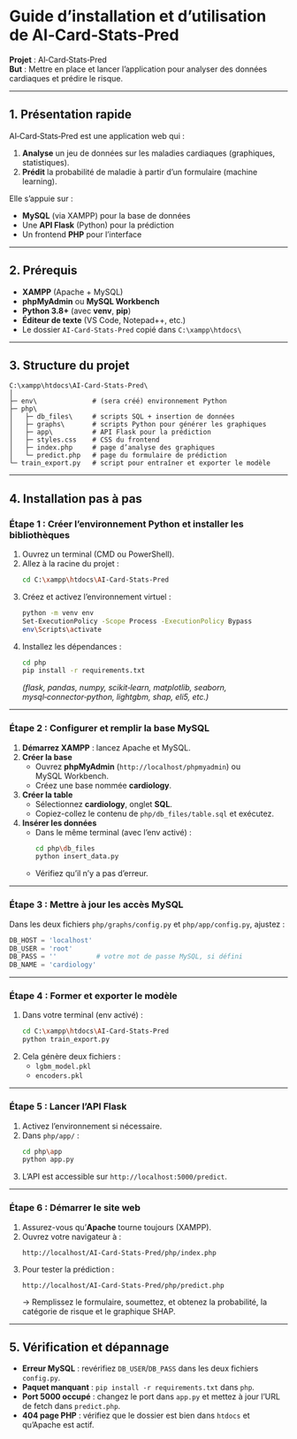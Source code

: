 # Guide d’installation et d’utilisation de AI‑Card‑Stats‑Pred

**Projet** : AI‑Card‑Stats‑Pred  
**But** : Mettre en place et lancer l’application pour analyser des données cardiaques et prédire le risque.

---

## 1. Présentation rapide

AI‑Card‑Stats‑Pred est une application web qui :

1. **Analyse** un jeu de données sur les maladies cardiaques (graphiques, statistiques).  
2. **Prédit** la probabilité de maladie à partir d’un formulaire (machine learning).  

Elle s’appuie sur :
- **MySQL** (via XAMPP) pour la base de données  
- Une **API Flask** (Python) pour la prédiction  
- Un frontend **PHP** pour l’interface  

---

## 2. Prérequis

- **XAMPP** (Apache + MySQL)  
- **phpMyAdmin** ou **MySQL Workbench**  
- **Python 3.8+** (avec **venv**, **pip**)  
- **Éditeur de texte** (VS Code, Notepad++, etc.)  
- Le dossier `AI‑Card‑Stats‑Pred` copié dans `C:\xampp\htdocs\`

---

## 3. Structure du projet

```
C:\xampp\htdocs\AI‑Card‑Stats‑Pred\
│
├─ env\              # (sera créé) environnement Python
├─ php\
│   ├─ db_files\     # scripts SQL + insertion de données
│   ├─ graphs\       # scripts Python pour générer les graphiques
│   ├─ app\          # API Flask pour la prédiction
│   ├─ styles.css    # CSS du frontend
│   ├─ index.php     # page d’analyse des graphiques
│   └─ predict.php   # page du formulaire de prédiction
└─ train_export.py   # script pour entraîner et exporter le modèle
```

---

## 4. Installation pas à pas

### Étape 1 : Créer l’environnement Python et installer les bibliothèques

1. Ouvrez un terminal (CMD ou PowerShell).  
2. Allez à la racine du projet :
   ```bash
   cd C:\xampp\htdocs\AI‑Card‑Stats‑Pred
   ```
3. Créez et activez l’environnement virtuel :
   ```bash
   python -m venv env
   Set-ExecutionPolicy -Scope Process -ExecutionPolicy Bypass
   env\Scripts\activate
   ```
4. Installez les dépendances :
   ```bash
   cd php
   pip install -r requirements.txt
   ```
   *(flask, pandas, numpy, scikit‑learn, matplotlib, seaborn, mysql‑connector‑python, lightgbm, shap, eli5, etc.)*

---

### Étape 2 : Configurer et remplir la base MySQL

1. **Démarrez XAMPP** : lancez Apache et MySQL.  
2. **Créer la base**  
   - Ouvrez **phpMyAdmin** (`http://localhost/phpmyadmin`) ou MySQL Workbench.  
   - Créez une base nommée **cardiology**.  
3. **Créer la table**  
   - Sélectionnez **cardiology**, onglet **SQL**.  
   - Copiez-collez le contenu de `php/db_files/table.sql` et exécutez.  
4. **Insérer les données**  
   - Dans le même terminal (avec l’env activé) :
     ```bash
     cd php\db_files
     python insert_data.py
     ```
   - Vérifiez qu’il n’y a pas d’erreur.

---

### Étape 3 : Mettre à jour les accès MySQL

Dans les deux fichiers `php/graphs/config.py` et `php/app/config.py`, ajustez :
```python
DB_HOST = 'localhost'
DB_USER = 'root'
DB_PASS = ''          # votre mot de passe MySQL, si défini
DB_NAME = 'cardiology'
```

---

### Étape 4 : Former et exporter le modèle

1. Dans votre terminal (env activé) :
   ```bash
   cd C:\xampp\htdocs\AI‑Card‑Stats‑Pred
   python train_export.py
   ```
2. Cela génère deux fichiers :
   - `lgbm_model.pkl`  
   - `encoders.pkl`  

---

### Étape 5 : Lancer l’API Flask

1. Activez l’environnement si nécessaire.  
2. Dans `php/app/` :
   ```bash
   cd php\app
   python app.py
   ```
3. L’API est accessible sur `http://localhost:5000/predict`.

---

### Étape 6 : Démarrer le site web

1. Assurez-vous qu’**Apache** tourne toujours (XAMPP).  
2. Ouvrez votre navigateur à :
   ```
   http://localhost/AI‑Card‑Stats‑Pred/php/index.php
   ```
3. Pour tester la prédiction :
   ```
   http://localhost/AI‑Card‑Stats‑Pred/php/predict.php
   ```
   → Remplissez le formulaire, soumettez, et obtenez la probabilité, la catégorie de risque et le graphique SHAP.

---

## 5. Vérification et dépannage

- **Erreur MySQL** : revérifiez `DB_USER`/`DB_PASS` dans les deux fichiers `config.py`.  
- **Paquet manquant** : `pip install -r requirements.txt` dans `php`.  
- **Port 5000 occupé** : changez le port dans `app.py` et mettez à jour l’URL de fetch dans `predict.php`.  
- **404 page PHP** : vérifiez que le dossier est bien dans `htdocs` et qu’Apache est actif.

